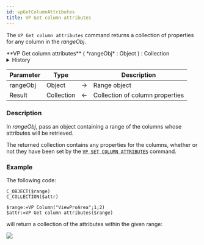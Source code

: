 ```yaml
---
id: vpGetColumnAttributes
title: VP Get column attributes
---
```


The `VP Get column attributes` command <!-- REF _command_.VP_Get_column_attributes.Summary -->returns a collection of properties for any column in the *rangeObj*<!-- END REF -->. 


<!-- REF _command_.VP_Get_column_attributes.Syntax -->**VP Get column attributes** (  *rangeObj* : Object ) : Collection<!-- END REF -->  

<details><summary>History</summary>
|Version|Changes|
|---|---|
|v18 R2|Added|
</details>

<!-- REF _command_.VP_Get_column_attributes.Params -->

|Parameter|Type| |Description|
|---|---|---|---|
|rangeObj  |Object|->|Range object|
|Result  |Collection|<-|Collection of column properties|
<!-- END REF -->  

### Description

In *rangeObj*, pass an object containing a range of the columns whose attributes will be retrieved.

The returned collection contains any properties for the columns, whether or not they have been set by the [`VP SET COLUMN ATTRIBUTES`](cmd_vpSetColumnAttributes.md) command.


### Example 

The following code:

```4d
C_OBJECT($range)
C_COLLECTION($attr)
 
$range:=VP Column("ViewProArea";1;2)
$attr:=VP Get column attributes($range)
```

will return a collection of the attributes within the given range:

![](assets/en/ViewPro/cmd_vpGetColumnAttributes.PNG)